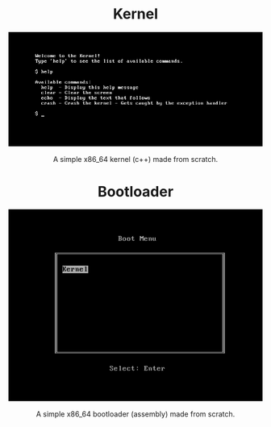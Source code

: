 <div align="center">

# Kernel

![](.github/kernel.png)

A simple x86_64 kernel (c++) made from scratch.

# Bootloader

![](.github/bootloader.png)

A simple x86_64 bootloader (assembly) made from scratch.

</div>
